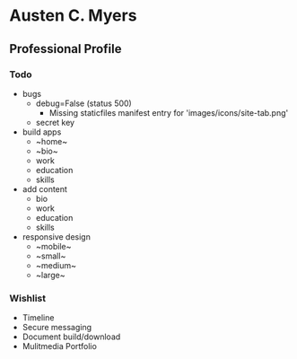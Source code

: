 # Austen C. Myers

## Professional Profile

### Todo

- bugs
    - debug=False (status 500)
        - Missing staticfiles manifest entry for 'images/icons/site-tab.png'
    - secret key
- build apps
    - ~home~
    - ~bio~
    - work
    - education
    - skills
- add content
    - bio
    - work
    - education
    - skills
- responsive design
    - ~mobile~
    - ~small~
    - ~medium~
    - ~large~
### Wishlist

- Timeline
- Secure messaging
- Document build/download
- Mulitmedia Portfolio